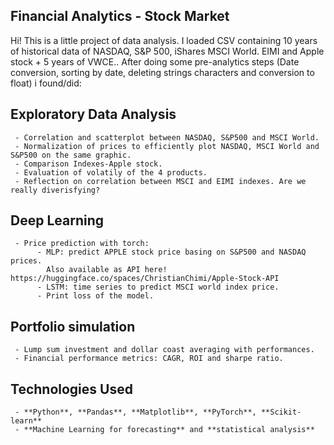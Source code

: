 ## **Financial Analytics - Stock Market**
Hi! This is a little project of data analysis. 
I loaded CSV containing 10 years of historical data of NASDAQ, S&P 500, iShares MSCI World. EIMI and Apple stock + 5 years of VWCE..
After doing some pre-analytics steps (Date conversion, sorting by date, deleting strings characters and conversion to float) i found/did:

## **Exploratory Data Analysis**
     - Correlation and scatterplot between NASDAQ, S&P500 and MSCI World.
     - Normalization of prices to efficiently plot NASDAQ, MSCI World and S&P500 on the same graphic.
     - Comparison Indexes-Apple stock.
     - Evaluation of volatily of the 4 products.
     - Reflection on correlation between MSCI and EIMI indexes. Are we really diverisfying?

## **Deep Learning**
     - Price prediction with torch:
          - MLP: predict APPLE stock price basing on S&P500 and NASDAQ prices.
            Also available as API here! https://huggingface.co/spaces/ChristianChimi/Apple-Stock-API
          - LSTM: time series to predict MSCI world index price.
          - Print loss of the model.
          
## **Portfolio simulation** 
     - Lump sum investment and dollar coast averaging with performances.
     - Financial performance metrics: CAGR, ROI and sharpe ratio.
   
## **Technologies Used**
     - **Python**, **Pandas**, **Matplotlib**, **PyTorch**, **Scikit-learn**
     - **Machine Learning for forecasting** and **statistical analysis**
